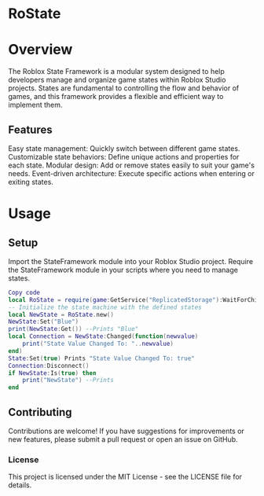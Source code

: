 # RoState

# Overview

The Roblox State Framework is a modular system designed to help developers manage and organize game states within Roblox Studio projects. States are fundamental to controlling the flow and behavior of games, and this framework provides a flexible and efficient way to implement them.

## Features

Easy state management: Quickly switch between different game states.
Customizable state behaviors: Define unique actions and properties for each state.
Modular design: Add or remove states easily to suit your game's needs.
Event-driven architecture: Execute specific actions when entering or exiting states.

# Usage

## Setup
Import the StateFramework module into your Roblox Studio project.
Require the StateFramework module in your scripts where you need to manage states.
```lua
Copy code
local RoState = require(game:GetService("ReplicatedStorage"):WaitForChild("RoState"))
-- Initialize the state machine with the defined states
local NewState = RoState.new()
NewState:Set("Blue")
print(NewState:Get()) --Prints "Blue"
local Connection = NewState:Changed(function(newvalue)
    print("State Value Changed To: "..newvalue)
end)
State:Set(true) Prints "State Value Changed To: true"
Connection:Disconnect()
if NewState:Is(true) then
    print("NewState") --Prints
end


```
## Contributing


Contributions are welcome! If you have suggestions for improvements or new features, please submit a pull request or open an issue on GitHub.

### License

This project is licensed under the MIT License - see the LICENSE file for details.


